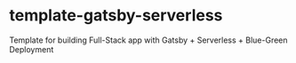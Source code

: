 # template-gatsby-serverless
Template for building Full-Stack app with Gatsby + Serverless + Blue-Green Deployment
